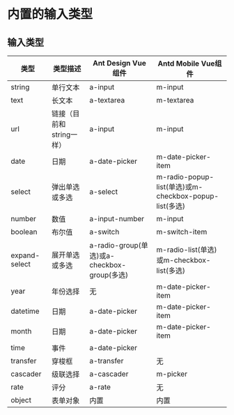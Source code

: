 # 内置的输入类型

## 输入类型
类型|类型描述|Ant Design Vue组件|Antd Mobile Vue组件
---|---|---|---
string|单行文本|a-input|m-input
text|长文本|a-textarea|m-textarea
url|链接（目前和string一样）|a-input|m-input
date|日期|a-date-picker|m-date-picker-item
select|弹出单选或多选|a-select|m-radio-popup-list(单选)或m-checkbox-popup-list(多选)
number|数值|a-input-number|m-input
boolean|布尔值|a-switch|m-switch-item
expand-select|展开单选或多选|a-radio-group(单选)或a-checkbox-group(多选)|m-radio-list(单选)或m-checkbox-list(多选)
year|年份选择|无|m-date-picker-item
datetime|日期|a-date-picker|m-date-picker-item
month|日期|a-date-picker|m-date-picker-item
time|事件|a-date-picker
transfer|穿梭框|a-transfer|无
cascader|级联选择|a-cascader|m-picker
rate|评分|a-rate|无
object|表单对象|内置|内置|内置

